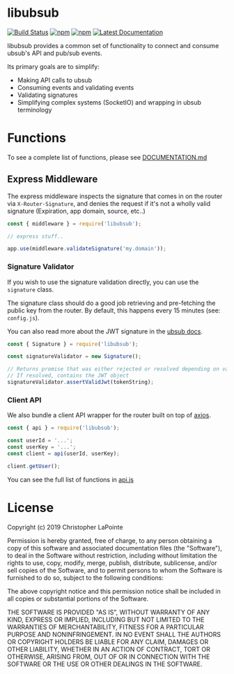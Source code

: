 # libubsub

[![Build Status](https://travis-ci.org/ubsub/libubsub.svg?branch=master)](https://travis-ci.org/ubsub/libubsub)
[![npm](https://img.shields.io/npm/v/libubsub.svg)](https://www.npmjs.com/package/libubsub)
[![npm](https://img.shields.io/npm/l/libubsub.svg)](https://www.npmjs.com/package/libubsub)
[![Latest Documentation](https://doxdox.org/images/badge-flat.svg)](https://doxdox.org/)

libubsub provides a common set of functionality to connect and consume ubsub's API and pub/sub events.

Its primary goals are to simplify:

 - Making API calls to ubsub
 - Consuming events and validating events
 - Validating signatures
 - Simplifying complex systems (SocketIO) and wrapping in ubsub terminology

# Functions

To see a complete list of functions, please see [DOCUMENTATION.md](DOCUMENTATION.md)

## Express Middleware

The express middleware inspects the signature that comes in on the router via `X-Router-Signature`, and denies
the request if it's not a wholly valid signature (Expiration, app domain, source, etc..)

```js
const { middleware } = require('libubsub');

// express stuff..

app.use(middleware.validateSignature('my.domain'));

```

### Signature Validator

If you wish to use the signature validation directly, you can use the `signature` class.

The signature class should do a good job retrieving and pre-fetching the public key from the router. By default,
this happens every 15 minutes (see: `config.js`).

You can also read more about the JWT signature in the [ubsub docs](https://app.ubsub.io/docs/advanced/router/).

```js
const { Signature } = require('libubsub');

const signatureValidator = new Signature();

// Returns promise that was either rejected or resolved depending on validity
// If resolved, contains the JWT object
signatureValidator.assertValidJwt(tokenString);
```

### Client API

We also bundle a client API wrapper for the router built on top of [axios](https://www.npmjs.com/package/axios).

```js
const { api } = require('libubsub');

const userId = '...';
const userKey = '...';
const client = api(userId, userKey);

client.getUser();
```

You can see the full list of functions in [api.js](api.js)

# License

Copyright (c) 2019 Christopher LaPointe

Permission is hereby granted, free of charge, to any person obtaining a copy
of this software and associated documentation files (the "Software"), to deal
in the Software without restriction, including without limitation the rights
to use, copy, modify, merge, publish, distribute, sublicense, and/or sell
copies of the Software, and to permit persons to whom the Software is
furnished to do so, subject to the following conditions:

The above copyright notice and this permission notice shall be included in all
copies or substantial portions of the Software.

THE SOFTWARE IS PROVIDED "AS IS", WITHOUT WARRANTY OF ANY KIND, EXPRESS OR
IMPLIED, INCLUDING BUT NOT LIMITED TO THE WARRANTIES OF MERCHANTABILITY,
FITNESS FOR A PARTICULAR PURPOSE AND NONINFRINGEMENT. IN NO EVENT SHALL THE
AUTHORS OR COPYRIGHT HOLDERS BE LIABLE FOR ANY CLAIM, DAMAGES OR OTHER
LIABILITY, WHETHER IN AN ACTION OF CONTRACT, TORT OR OTHERWISE, ARISING FROM,
OUT OF OR IN CONNECTION WITH THE SOFTWARE OR THE USE OR OTHER DEALINGS IN THE
SOFTWARE.